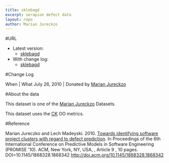 ```yaml
---
title: sklebagd
excerpt: serapion defect data
layout: repo
author: Marian Jureckzo
---
```



#URL

  * Latest version: 
    * [sklebagd](https://terapromise.csc.ncsu.edu:8443/svn/repo/defect/ck/sklebagd/sklebagd.csv)
  * With change log:
    * [sklebagd](https://terapromise.csc.ncsu.edu:8443/svn/repo/defect/ck/sklebagd/)

#Change Log

When | What
July 26, 2010 | Donated by [Marian Jureckzo](MarianJureczko)

#About the data

This dataset is one of the [Marian Jureckzo](MarianJureczko) Datasets.

This dataset uses the [CK](Chidamber) OO metrics.

#Reference

Marian Jureczko and Lech Madeyski. 2010. [Towards identifying software project clusters with regard to defect prediction](http://dl.acm.org/citation.cfm?id=1868328.1868342&coll=DL&dl=GUIDE&CFID=96280125&CFTOKEN=47274353). In
Proceedings of the 6th International Conference on Predictive
Models in Software Engineering (PROMISE '10). ACM, New York,
NY, USA, , Article 9 , 10 pages. DOI=10.1145/1868328.1868342
http://doi.acm.org/10.1145/1868328.1868342